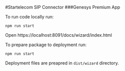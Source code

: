#Startelecom SIP Connector
###Genesys Premium App

To run code locally run:
```
npm run start
```
Open https://localhost:8091/docs/wizard/index.html

To prepare package to deployment run:
```
npm run start
```
Deployment files are preapred in `dist/wizard` directory.
